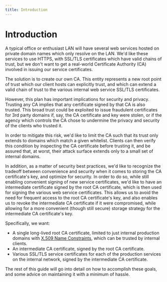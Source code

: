 ```yaml
---
title: Introduction
---
```


# Introduction
A typical office or enthusiast LAN will have several web services hosted on private domain names which only resolve on the LAN.  We'd like these services to use HTTPS, with SSL/TLS certificates which have valid chains of trust, but we don't want to get a real-world Certificate Authority (CA) involved in issuing our service certificates.

The solution is to create our own CA.  This entity represents a new root point of trust which our client hosts can explicitly trust, and which can extend a valid chain of trust to the various internal web service SSL/TLS certificates.

However, this plan has important implications for security and privacy.  Trusting any CA implies that any certificate signed by that CA is also trusted.  This broad trust could be exploited to issue fraudulent certificates for 3rd party domains if, say, the CA certificate and key were stolen, or if the agency which controls the CA chose to undermine the privacy and security of the clients who trusted it.

In order to mitigate this risk, we'd like to limit the CA such that its trust only extends to domains which match a given whitelist.  Clients can then verify this condition by inspecting the CA certificate before trusting it, and be assured that, at worst, their attack surface extends only to a small set of internal domains.

In addition, as a matter of security best practices, we'd like to recognize the tradeoff between convenience and security when it comes to storing the CA certificate's key, and optimize for security.  In order to do so, while still enabling convenient signing of new service certificates, we'd like to have an intermediate certificate signed by the root CA certificate, which is then used for signing the various web service certificates.  This allows us to avoid the need for frequent access to the root CA certificate's key, and also enables us to revoke the intermediate CA certificate if it were compromised, while allowing for a more convenient (though still secure) storage strategy for the intermediate CA certificate's key.

Specifically, we want:
- A single long-lived root CA certificate, limited to just internal production domains with [X.509 Name Constraints](https://tools.ietf.org/html/rfc5280#section-4.2.1.10), which can be trusted by internal clients.
- An intermediate CA certificate, signed by the root CA certificate.
- Various SSL/TLS service certificates for each of the production services on the internal network, signed by the intermediate CA certificate.

The rest of this guide will go into detail on how to accomplish these goals, and some advice on maintaining it with a minimum of hassle.
